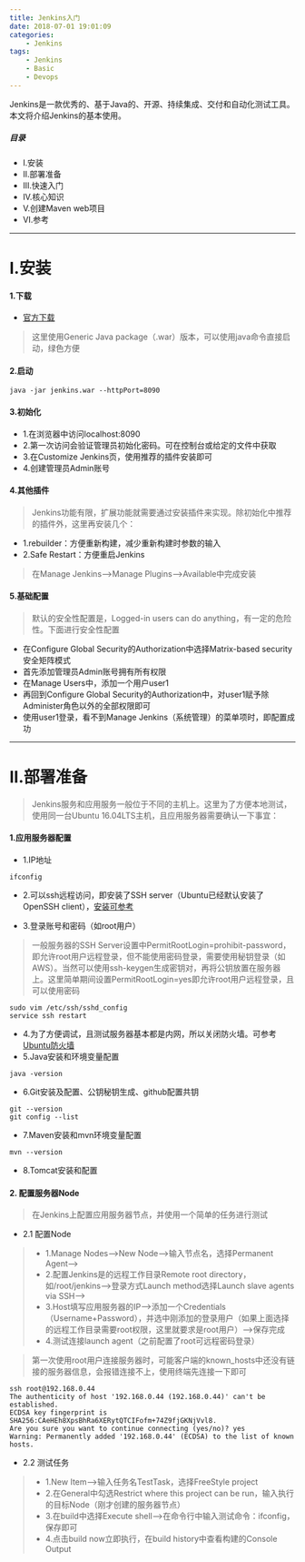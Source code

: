 ```yaml
---
title: Jenkins入门
date: 2018-07-01 19:01:09
categories:
    - Jenkins
tags:
    - Jenkins
    - Basic
    - Devops
---
```


Jenkins是一款优秀的、基于Java的、开源、持续集成、交付和自动化测试工具。本文将介绍Jenkins的基本使用。

<!-- more -->

##### 目录
+ I.安装
+ II.部署准备
+ III.快速入门
+ IV.核心知识
+ V.创建Maven web项目
+ VI.参考

---

# I.安装

#### 1.下载

- [官方下载](https://jenkins.io/download/)

> 这里使用Generic Java package（.war）版本，可以使用java命令直接启动，绿色方便

#### 2.启动

```
java -jar jenkins.war --httpPort=8090
```

#### 3.初始化

- 1.在浏览器中访问localhost:8090
- 2.第一次访问会验证管理员初始化密码。可在控制台或给定的文件中获取
- 3.在Customize Jenkins页，使用推荐的插件安装即可
- 4.创建管理员Admin账号

#### 4.其他插件

> Jenkins功能有限，扩展功能就需要通过安装插件来实现。除初始化中推荐的插件外，这里再安装几个：

- 1.rebuilder：方便重新构建，减少重新构建时参数的输入
- 2.Safe Restart：方便重启Jenkins

> 在Manage Jenkins-->Manage Plugins-->Available中完成安装

#### 5.基础配置

> 默认的安全性配置是，Logged-in users can do anything，有一定的危险性。下面进行安全性配置

- 在Configure Global Security的Authorization中选择Matrix-based security安全矩阵模式
- 首先添加管理员Admin账号拥有所有权限
- 在Manage Users中，添加一个用户user1
- 再回到Configure Global Security的Authorization中，对user1赋予除Administer角色以外的全部权限即可
- 使用user1登录，看不到Manage Jenkins（系统管理）的菜单项时，即配置成功

---

# II.部署准备

> Jenkins服务和应用服务一般位于不同的主机上。这里为了方便本地测试，使用同一台Ubuntu 16.04LTS主机，且应用服务器需要确认一下事宜：

#### 1.应用服务器配置

- 1.IP地址

```
ifconfig
```

- 2.可以ssh远程访问，即安装了SSH server（Ubuntu已经默认安装了OpenSSH client），[安装可参考](https://www.jianshu.com/p/e666af148952)

- 3.登录账号和密码（如root用户）

> 一般服务器的SSH Server设置中PermitRootLogin=prohibit-password，即允许root用户远程登录，但不能使用密码登录，需要使用秘钥登录（如AWS）。当然可以使用ssh-keygen生成密钥对，再将公钥放置在服务器上。这里简单期间设置PermitRootLogin=yes即允许root用户远程登录，且可以使用密码

```
sudo vim /etc/ssh/sshd_config
service ssh restart
```


- 4.为了方便调试，且测试服务器基本都是内网，所以关闭防火墙。可参考[Ubuntu防火墙](https://www.jianshu.com/p/e666af148952)
- 5.Java安装和环境变量配置

```
java -version
```

- 6.Git安装及配置、公钥秘钥生成、github配置共钥

```
git --version
git config --list
```

- 7.Maven安装和mvn环境变量配置

```
mvn --version
```

- 8.Tomcat安装和配置

#### 2. 配置服务器Node

> 在Jenkins上配置应用服务器节点，并使用一个简单的任务进行测试

- 2.1 配置Node

> - 1.Manage Nodes-->New Node-->输入节点名，选择Permanent Agent-->
> - 2.配置Jenkins是的远程工作目录Remote root directory，如/root/jenkins-->登录方式Launch method选择Launch slave agents via SSH-->
> - 3.Host填写应用服务器的IP-->添加一个Credentials（Username+Password），并选中刚添加的登录用户（如果上面选择的远程工作目录需要root权限，这里就要求是root用户）-->保存完成
> - 4.测试连接launch agent（之前配置了root可远程密码登录）

> 第一次使用root用户连接服务器时，可能客户端的known_hosts中还没有链接的服务器信息，会报错连接不上，使用终端先连接一下即可

```
ssh root@192.168.0.44
The authenticity of host '192.168.0.44 (192.168.0.44)' can't be established.
ECDSA key fingerprint is SHA256:CAeHEh8XpsBhRa6XERytQTCIFofm+74Z9fjGKNjVvl8.
Are you sure you want to continue connecting (yes/no)? yes
Warning: Permanently added '192.168.0.44' (ECDSA) to the list of known hosts.
```

- 2.2 测试任务

> - 1.New Item-->输入任务名TestTask，选择FreeStyle project
> - 2.在General中勾选Restrict where this project can be run，输入执行的目标Node（刚才创建的服务器节点）
> - 3.在build中选择Execute shell-->在命令行中输入测试命令：ifconfig，保存即可
> - 4.点击build now立即执行，在build history中查看构建的Console Output